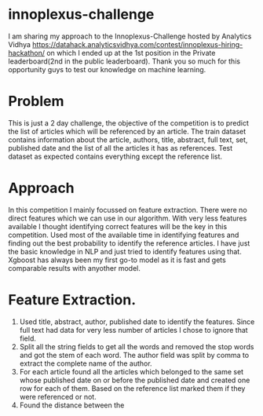 # innoplexus-challenge

I am sharing my approach to the Innoplexus-Challenge hosted by Analytics Vidhya https://datahack.analyticsvidhya.com/contest/innoplexus-hiring-hackathon/ on which I ended up at the 1st position in the Private leaderboard(2nd in the public leaderboard). Thank you so much for this opportunity guys to test our knowledge on machine learning.  

# Problem

This is just a 2 day challenge, the objective of the competition is to predict the list of articles which will be referenced by an article. The train dataset contains information about the article, authors, title, abstract, full text, set, published date and the list of all the articles it has as references. Test dataset as expected contains everything except the reference list.

# Approach
In this competition I mainly focussed on feature extraction. There were no direct features which we can use in our algorithm. With very less features available I thought identifying correct features will be the key in this competition. Used most of the available time in identifying features and finding out the best probability to identify the reference articles. I have just the basic knowledge in NLP and just tried to identify features using that. Xgboost has always been my first go-to model as it is fast and gets comparable results with anyother model.  

# Feature Extraction.

1. Used title, abstract, author, published date to identify the features. Since full text had data for very less number of articles I chose to ignore that field.
2. Split all the string fields to get all the words and removed the stop words and got the stem of each word. The author field was split by comma to extract the complete name of the author.
3. For each article found all the articles which belonged to the same set whose published date on or before the published date and created one row for each of them. Based on the reference list marked them if they were referenced or not.
4. Found the distance between the 

